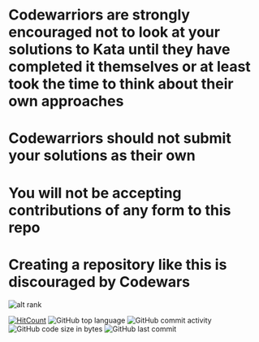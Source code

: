 Codewarriors are strongly encouraged not to look at your solutions to Kata until they have completed it themselves or at least took the time to think about their own approaches
===============
Codewarriors should not submit your solutions as their own
===============
You will not be accepting contributions of any form to this repo
===============
Creating a repository like this is discouraged by Codewars
===============

![alt rank](https://www.codewars.com/users/Valefar/badges/large)

[![HitCount](http://hits.dwyl.io/Automedon/codewars.svg)](http://hits.dwyl.io/Automedon/codewars)
![GitHub top language](https://img.shields.io/github/languages/top/Automedon/codewars)
![GitHub commit activity](https://img.shields.io/github/commit-activity/m/Automedon/codewars)
![GitHub code size in bytes](https://img.shields.io/github/languages/code-size/Automedon/codewars)
![GitHub last commit](https://img.shields.io/github/last-commit/Automedon/codewars)

